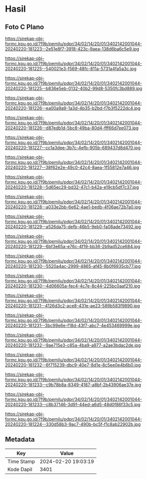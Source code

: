 # Hasil

## Foto C Plano

https://sirekap-obj-formc.kpu.go.id/7f9b/pemilu/pdpr/34/02/14/20/01/3402142001044-20240220-181223--2e51e8f7-3918-423c-9aea-138d6ba6c5e9.jpg

https://sirekap-obj-formc.kpu.go.id/7f9b/pemilu/pdpr/34/02/14/20/01/3402142001044-20240220-181225--540021e3-f569-48fc-811a-5731a4fa5a3c.jpg

https://sirekap-obj-formc.kpu.go.id/7f9b/pemilu/pdpr/34/02/14/20/01/3402142001044-20240220-181225--b836e5eb-0132-40b2-99d8-5350fc3bd889.jpg

https://sirekap-obj-formc.kpu.go.id/7f9b/pemilu/pdpr/34/02/14/20/01/3402142001044-20240220-181226--ea00a9a9-1a3d-4b35-b2bd-f7b3f5222dc4.jpg

https://sirekap-obj-formc.kpu.go.id/7f9b/pemilu/pdpr/34/02/14/20/01/3402142001044-20240220-181226--d87edb1d-5bc8-49ba-80d4-fff66d7ee073.jpg

https://sirekap-obj-formc.kpu.go.id/7f9b/pemilu/pdpr/34/02/14/20/01/3402142001044-20240220-181227--cc1a3dee-3b7c-4efb-905b-689437d8d470.jpg

https://sirekap-obj-formc.kpu.go.id/7f9b/pemilu/pdpr/34/02/14/20/01/3402142001044-20240220-181227--38f62e2e-49c0-42c4-8aea-1f55812e7a46.jpg

https://sirekap-obj-formc.kpu.go.id/7f9b/pemilu/pdpr/34/02/14/20/01/3402142001044-20240220-181228--5d65ec29-bd32-47c1-b42a-e19cb5df7c37.jpg

https://sirekap-obj-formc.kpu.go.id/7f9b/pemilu/pdpr/34/02/14/20/01/3402142001044-20240220-181228--a033e2bb-6e62-4ae1-bedb-4f06ae72b7a0.jpg

https://sirekap-obj-formc.kpu.go.id/7f9b/pemilu/pdpr/34/02/14/20/01/3402142001044-20240220-181229--a526da75-defb-46b5-9eb0-fa08ade73492.jpg

https://sirekap-obj-formc.kpu.go.id/7f9b/pemilu/pdpr/34/02/14/20/01/3402142001044-20240220-181229--6bf3e65a-e76c-4f19-bb36-2b9ad52ce684.jpg

https://sirekap-obj-formc.kpu.go.id/7f9b/pemilu/pdpr/34/02/14/20/01/3402142001044-20240220-181230--5520a4ac-2999-4865-af45-8b0f6935cb77.jpg

https://sirekap-obj-formc.kpu.go.id/7f9b/pemilu/pdpr/34/02/14/20/01/3402142001044-20240220-181230--4d06605a-fec4-4c7e-8c44-225bc0aaf210.jpg

https://sirekap-obj-formc.kpu.go.id/7f9b/pemilu/pdpr/34/02/14/20/01/3402142001044-20240220-181231--4126d3c2-ace8-431e-ae23-589b583f9890.jpg

https://sirekap-obj-formc.kpu.go.id/7f9b/pemilu/pdpr/34/02/14/20/01/3402142001044-20240220-181231--3bc99e6e-f18d-43f7-abc7-4e453469999e.jpg

https://sirekap-obj-formc.kpu.go.id/7f9b/pemilu/pdpr/34/02/14/20/01/3402142001044-20240220-181232--9ae715e3-c85a-4ba9-a977-a2ae3bdac2de.jpg

https://sirekap-obj-formc.kpu.go.id/7f9b/pemilu/pdpr/34/02/14/20/01/3402142001044-20240220-181232--6f715239-dbc9-40e7-8d1e-8c5ee0e4b6b0.jpg

https://sirekap-obj-formc.kpu.go.id/7f9b/pemilu/pdpr/34/02/14/20/01/3402142001044-20240220-181233--c9b78b8a-8349-4187-a8bf-2b43906ae37e.jpg

https://sirekap-obj-formc.kpu.go.id/7f9b/pemilu/pdpr/34/02/14/20/01/3402142001044-20240220-181233--c8b37146-3d91-44ed-a6d5-48d0f86f33c5.jpg

https://sirekap-obj-formc.kpu.go.id/7f9b/pemilu/pdpr/34/02/14/20/01/3402142001044-20240220-181224--330d58b3-9ac7-490b-bc5f-f1c8ab22902b.jpg


## Metadata

| Key        | Value               |
| ---------- | ------------------- |
| Time Stamp | 2024-02-20 19:03:19 |
| Kode Dapil | 3401                |




